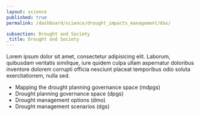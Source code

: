 ```yaml
---
layout: science
published: true
permalink: /dashboard/science/drought_impacts_management/das/

subsection: Drought and Society
_title: Drought and Society
---
```


Lorem ipsum dolor sit amet, consectetur adipisicing elit. Laborum, quibusdam veritatis similique, iure quidem culpa ullam aspernatur doloribus inventore dolorem corrupti officia nesciunt placeat temporibus odio soluta exercitationem, nulla sed.

* Mapping the drought planning governance space (mdpgs)
* Drought planning governance space (dpgs)
* Drought management options (dmo)
* Drought management scenarios (dgs)